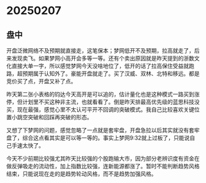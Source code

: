 # 20250207

## 盘中

开盘泛微网络不及预期就直接走，这笔保本；梦网低开不及预期，拉高就走了，后来发现卖飞。如果梦网小高开会多等一等。还有个卖出原因就是昨天提到的浙数文化直接大单一字，所以感觉梦网今天没啥地位了，低开的话了拉高保住受益就跑路，超预期属于认知外了。豪能开盘就走了。买了汉威、双林、北特和移远。都是竞价买了点，开盘又补了点。

昨天第二张小表格的钧达今天高开是可以追的，估计量化也是这种模式一路买到涨停，但计划里不买这种非主流，也就看看了。倒是昨天排最高优先级的蓝思科技没买，现在最强，感觉心里不太认可平开不回调的突破模式。我自己比较喜欢关键位置小跳空突破和回踩再突破的形态。

又想了下梦网的问题，感觉忽略了一点就是套牢盘，开盘急拉以后其实就没有套牢盘了，综合这点看其实是可以等一等的。事实上梦网9:32就上过板了，只能说自己手速太快了。

今天不少前期比较强尤其昨天比较强的个股跑输大市，因为部分老辨识度有资金在做反弹吸走的流动性，加上指数比较强，连新能源都涨了。暂时不能判断趋势风格结束，只能说现在走的是趋势轮动风格，而不是趋势加强风格。

